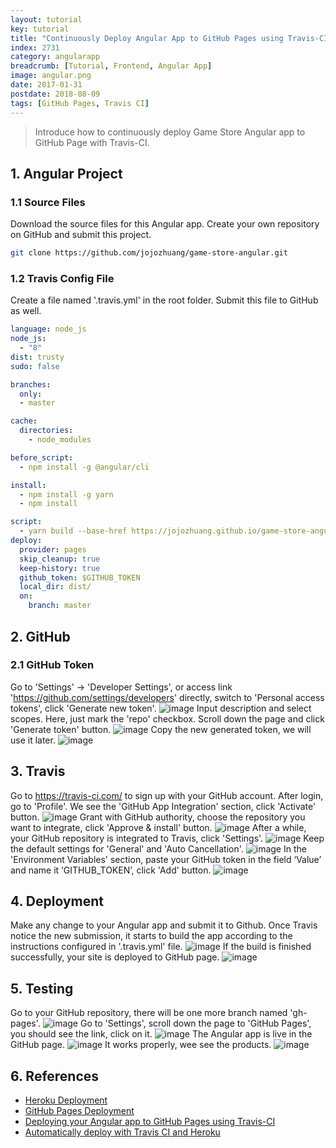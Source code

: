 ```yaml
---
layout: tutorial
key: tutorial
title: "Continuously Deploy Angular App to GitHub Pages using Travis-CI"
index: 2731
category: angularapp
breadcrumb: [Tutorial, Frontend, Angular App]
image: angular.png
date: 2017-01-31
postdate: 2018-08-09
tags: [GitHub Pages, Travis CI]
---
```


> Introduce how to continuously deploy Game Store Angular app to GitHub Page with Travis-CI.

## 1. Angular Project
### 1.1 Source Files
Download the source files for this Angular app. Create your own repository on GitHub and submit this project.
```sh
git clone https://github.com/jojozhuang/game-store-angular.git
```
### 1.2 Travis Config File
Create a file named '.travis.yml' in the root folder. Submit this file to GitHub as well.
```yml
language: node_js
node_js:
  - "8"
dist: trusty
sudo: false

branches:
  only:
  - master

cache:
  directories:
    - node_modules

before_script:
  - npm install -g @angular/cli

install:
  - npm install -g yarn
  - npm install

script:
  - yarn build --base-href https://jojozhuang.github.io/game-store-angular/
deploy:
  provider: pages
  skip_cleanup: true
  keep-history: true
  github_token: $GITHUB_TOKEN
  local_dir: dist/
  on:
    branch: master
```

## 2. GitHub
### 2.1 GitHub Token
Go to 'Settings' -> 'Developer Settings', or access link 'https://github.com/settings/developers' directly, switch to 'Personal access tokens', click 'Generate new token'.
![image](/public/images/frontend/331/github_developer_settings.png)
Input description and select scopes. Here, just mark the 'repo' checkbox. Scroll down the page and click 'Generate token' button.
![image](/public/images/frontend/331/github_token.png)
Copy the new generated token, we will use it later.
![image](/public/images/frontend/331/github_copy_token.png)  

## 3. Travis
Go to https://travis-ci.com/ to sign up with your GitHub account. After login, go to 'Profile'. We see the 'GitHub App Integration' section, click 'Activate' button.
![image](/public/images/frontend/331/travis_integration.png)
Grant with GitHub authority, choose the repository you want to integrate, click 'Approve & install' button.
![image](/public/images/frontend/331/travis_select_repository.png)
After a while, your GitHub repository is integrated to Travis, click 'Settings'.
![image](/public/images/frontend/331/travis_integrated.png)
Keep the default settings for 'General' and 'Auto Cancellation'.
![image](/public/images/frontend/331/travis_settings.png)
In the 'Environment Variables' section, paste your GitHub token in the field ‘Value’ and name it ‘GITHUB_TOKEN’, click 'Add' button.
![image](/public/images/frontend/331/travis_environment_variable.png)

## 4. Deployment
Make any change to your Angular app and submit it to Github. Once Travis notice the new submission, it starts to build the app according to the instructions configured in '.travis.yml' file.
![image](/public/images/frontend/331/travis_build.png)
If the build is finished successfully, your site is deployed to GitHub page.
![image](/public/images/frontend/331/travis_deploy.png)  

## 5. Testing
Go to your GitHub repository, there will be one more branch named 'gh-pages'.
![image](/public/images/frontend/331/github_gh_pages.png)
Go to 'Settings', scroll down the page to 'GitHub Pages', you should see the link, click on it.
![image](/public/images/frontend/331/github_page_link.png)
The Angular app is live in the GitHub page.
![image](/public/images/frontend/331/gamestore_home.png)
It works properly, wee see the products.
![image](/public/images/frontend/331/gamestore_list.png)  

## 6. References
* [Heroku Deployment](https://docs.travis-ci.com/user/deployment/heroku/)
* [GitHub Pages Deployment](https://docs.travis-ci.com/user/deployment/pages/)
* [Deploying your Angular app to GitHub Pages using Travis-CI](https://medium.com/angularmedellin/deploying-your-angular-app-to-github-pages-using-travis-ci-baca2e1c30e7)
* [Automatically deploy with Travis CI and Heroku](https://medium.com/@felipeluizsoares/automatically-deploy-with-travis-ci-and-heroku-ddba1361647f)
